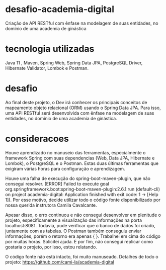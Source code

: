 # desafio-academia-digital
Criação de API RESTful com ênfase na modelagem de suas entidades, no domínio de uma academia de ginástica
# tecnologia utilizadas
Java 11 , Maven, Spring Web, Spring Data JPA, PostgreSQL Driver, Hibernate Validator, Lombok e Postman.

# desafio
Ao final deste projeto, o Dev irá conhecer os principais conceitos de mapeamento objeto relacional (ORM) usando o Spring Data JPA. Para isso, uma API RESTful será desenvolvida com ênfase na modelagem de suas entidades, no domínio de uma academia de ginástica.
# consideracoes
Houve aprendizado no manuseio das ferramentas, especialmente o framework Spring com suas dependencias (Web, Data JPA, Hibernate e Lombok), o PostgreSQL e o Postman.
Estas duas últimas ferramentas que exigiram várias horas para configuração e aprendizagem.

Houve uma falha de execução do spring-boot-maven-plugin, que não consegui resolver. (ERROR] Failed to execute goal org.springframework.boot:spring-boot-maven-plugin:2.6.1:run (default-cli) on project academia-digital: Application finished with exit code: 1 -> [Help 1]). Por esse motivo, decide utilizar todo o código fonte disponibilizado por nossa querida instrutora Camila Cavalcante.

Apesar disso, o erro continuou e não consegui desenvolver em plenitude o projeto, especificamente a visualização das informações na porta localhost:8081.
Todavia, pude verificar que o banco de dados foi criado, juntamente com as tabelas. O Postman também conseguiu enviar informações, porém o retorno era apenas { }.
Trabalhei em cima do código por muitas horas. Solicitei ajuda. E por fim, não consegui replicar como gostaria o projeto, por isso, estou relatando.

O código fonte não está intacto, foi muito manuseado. Detalhes de todo o projeto: https://github.com/cami-la/academia-digital